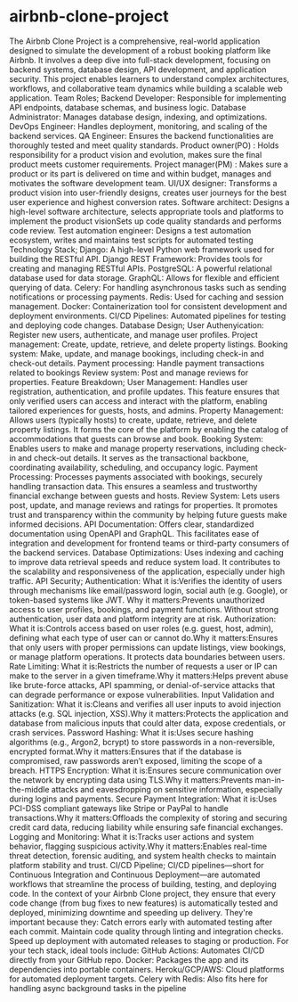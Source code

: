 # airbnb-clone-project
The Airbnb Clone Project is a comprehensive, real-world application designed to simulate the development of a robust booking platform like Airbnb. It involves a deep dive into full-stack development, focusing on backend systems, database design, API development, and application security. This project enables learners to understand complex architectures, workflows, and collaborative team dynamics while building a scalable web application.
Team Roles; 
Backend Developer: Responsible for implementing API endpoints, database schemas, and business logic.
Database Administrator: Manages database design, indexing, and optimizations.
DevOps Engineer: Handles deployment, monitoring, and scaling of the backend services.
QA Engineer: Ensures the backend functionalities are thoroughly tested and meet quality standards.
Product owner(PO) : Holds responsibility for a product vision and evolution, makes sure the final product meets customer requirements.
Project manager(PM) : Makes sure a product or its part is delivered on time and within budget, manages and motivates the software development team.
UI/UX designer: Transforms a product vision into user-friendly designs, creates user journeys for the best user experience and highest conversion rates.
Software architect: Designs a high-level software architecture, selects appropriate tools and platforms to implement the product visionSets up code quality standards and performs code review.
Test automation engineer: Designs a test automation ecosystem, writes and maintains test scripts for automated testing
Technology Stack;
Django: A high-level Python web framework used for building the RESTful API.
Django REST Framework: Provides tools for creating and managing RESTful APIs.
PostgreSQL: A powerful relational database used for data storage.
GraphQL: Allows for flexible and efficient querying of data.
Celery: For handling asynchronous tasks such as sending notifications or processing payments.
Redis: Used for caching and session management.
Docker: Containerization tool for consistent development and deployment environments.
CI/CD Pipelines: Automated pipelines for testing and deploying code changes.
Database Design;
User Authenyication: Register new users, authenticate, and manage user profiles.
Project management: Create, update, retrieve, and delete property listings.
Booking system: Make, update, and manage bookings, including check-in and check-out details.
Payment processing: Handle payment transactions related to bookings
Review system: Post and manage reviews for properties.
Feature Breakdown;
User Management: Handles user registration, authentication, and profile updates. This feature ensures that only verified users can access and interact with the platform, enabling tailored experiences for guests, hosts, and admins.
Property Management: Allows users (typically hosts) to create, update, retrieve, and delete property listings. It forms the core of the platform by enabling the catalog of accommodations that guests can browse and book.
Booking System: Enables users to make and manage property reservations, including check-in and check-out details. It serves as the transactional backbone, coordinating availability, scheduling, and occupancy logic.
Payment Processing: Processes payments associated with bookings, securely handling transaction data. This ensures a seamless and trustworthy financial exchange between guests and hosts.
Review System: Lets users post, update, and manage reviews and ratings for properties. It promotes trust and transparency within the community by helping future guests make informed decisions.
API Documentation: Offers clear, standardized documentation using OpenAPI and GraphQL. This facilitates ease of integration and development for frontend teams or third-party consumers of the backend services.
Database Optimizations: Uses indexing and caching to improve data retrieval speeds and reduce system load. It contributes to the scalability and responsiveness of the application, especially under high traffic.
API Security;
Authentication: What it is:Verifies the identity of users through mechanisms like email/password login, social auth (e.g. Google), or token-based systems like JWT.
Why it matters:Prevents unauthorized access to user profiles, bookings, and payment functions. Without strong authentication, user data and platform integrity are at risk.
Authorization: What it is:Controls access based on user roles (e.g. guest, host, admin), defining what each type of user can or cannot do.Why it matters:Ensures that only users with proper permissions can update listings, view bookings, or manage platform operations. It protects data boundaries between users.
Rate Limiting: What it is:Restricts the number of requests a user or IP can make to the server in a given timeframe.Why it matters:Helps prevent abuse like brute-force attacks, API spamming, or denial-of-service attacks that can degrade performance or expose vulnerabilities.
Input Validation and Sanitization: What it is:Cleans and verifies all user inputs to avoid injection attacks (e.g. SQL injection, XSS).Why it matters:Protects the application and database from malicious inputs that could alter data, expose credentials, or crash services.
Password Hashing: What it is:Uses secure hashing algorithms (e.g., Argon2, bcrypt) to store passwords in a non-reversible, encrypted format.Why it matters:Ensures that if the database is compromised, raw passwords aren’t exposed, limiting the scope of a breach.
HTTPS Encryption: What it is:Ensures secure communication over the network by encrypting data using TLS.Why it matters:Prevents man-in-the-middle attacks and eavesdropping on sensitive information, especially during logins and payments.
Secure Payment Integration: What it is:Uses PCI-DSS compliant gateways like Stripe or PayPal to handle transactions.Why it matters:Offloads the complexity of storing and securing credit card data, reducing liability while ensuring safe financial exchanges.
Logging and Monitoring: What it is:Tracks user actions and system behavior, flagging suspicious activity.Why it matters:Enables real-time threat detection, forensic auditing, and system health checks to maintain platform stability and trust.
CI/CD Pipeline;
CI/CD pipelines—short for Continuous Integration and Continuous Deployment—are automated workflows that streamline the process of building, testing, and deploying code. In the context of your Airbnb Clone project, they ensure that every code change (from bug fixes to new features) is automatically tested and deployed, minimizing downtime and speeding up delivery.
They're important because they:
Catch errors early with automated testing after each commit.
Maintain code quality through linting and integration checks.
Speed up deployment with automated releases to staging or production.
For your tech stack, ideal tools include:
GitHub Actions: Automates CI/CD directly from your GitHub repo.
Docker: Packages the app and its dependencies into portable containers.
Heroku/GCP/AWS: Cloud platforms for automated deployment targets.
Celery with Redis: Also fits here for handling async background tasks in the pipeline
